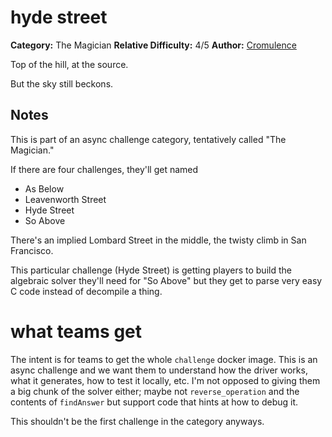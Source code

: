 # hyde street

**Category:** The Magician
**Relative Difficulty:** 4/5
**Author:** [Cromulence](https://cromulence.com/)

Top of the hill, at the source.

But the sky still beckons.

## Notes
This is part of an async challenge category,
tentatively called "The Magician."

If there are four challenges,
they'll get named

* As Below
* Leavenworth Street
* Hyde Street
* So Above

There's an implied Lombard Street in the middle,
the twisty climb in San Francisco.

This particular challenge (Hyde Street)
is getting players to build the algebraic
solver they'll need for "So Above"
but they get to parse very easy C code
instead of decompile a thing.

# what teams get

The intent is for teams to get the whole `challenge`
docker image.
This is an async challenge and we want them to understand how
the driver works, what it generates,
how to test it locally, etc.
I'm not opposed to giving them a big chunk of the solver either;
maybe not `reverse_operation`
and the contents of `findAnswer`
but support code that hints at how to debug it.

This shouldn't be the first challenge in the category anyways.
